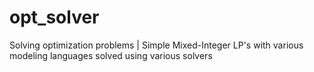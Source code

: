 # opt_solver
Solving optimization problems | Simple Mixed-Integer LP's with various modeling languages solved using various solvers
